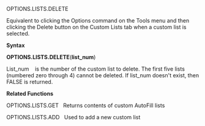 OPTIONS.LISTS.DELETE

Equivalent to clicking the Options command on the Tools menu and then
clicking the Delete button on the Custom Lists tab when a custom list is
selected.

**Syntax**

**OPTIONS.LISTS.DELETE**(**list\_num**)

List\_num    is the number of the custom list to delete. The first five
lists (numbered zero through 4) cannot be deleted. If list\_num doesn't
exist, then FALSE is returned.

**Related Functions**

OPTIONS.LISTS.GET   Returns contents of custom AutoFill lists

OPTIONS.LISTS.ADD   Used to add a new custom list


